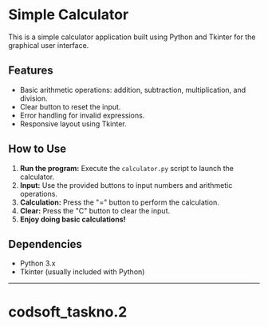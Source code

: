 # Simple Calculator

This is a simple calculator application built using Python and Tkinter for the graphical user interface.

## Features

- Basic arithmetic operations: addition, subtraction, multiplication, and division.
- Clear button to reset the input.
- Error handling for invalid expressions.
- Responsive layout using Tkinter.

## How to Use

1. **Run the program:** Execute the `calculator.py` script to launch the calculator.
2. **Input:** Use the provided buttons to input numbers and arithmetic operations.
3. **Calculation:** Press the "=" button to perform the calculation.
4. **Clear:** Press the "C" button to clear the input.
5. **Enjoy doing basic calculations!**

## Dependencies

- Python 3.x
- Tkinter (usually included with Python)

____


# codsoft_taskno.2
